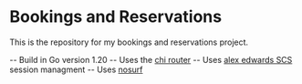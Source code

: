 # Bookings and Reservations

This is the repository for my bookings and reservations project.

-- Build in Go version 1.20
-- Uses the [chi router](https://github.com/go-chi/chi)
-- Uses [alex edwards SCS](https://github.com/alexedwards/scs/v2) session managment
-- Uses [nosurf](https://github.com/justins/nosurf)
